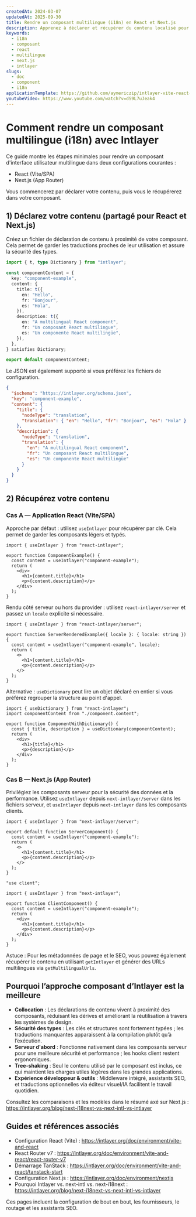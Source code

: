 ```yaml
---
createdAt: 2024-03-07
updatedAt: 2025-09-30
title: Rendre un composant multilingue (i18n) en React et Next.js
description: Apprenez à déclarer et récupérer du contenu localisé pour créer un composant React ou Next.js multilingue avec Intlayer.
keywords:
  - i18n
  - composant
  - react
  - multilingue
  - next.js
  - intlayer
slugs:
  - doc
  - component
  - i18n
applicationTemplate: https://github.com/aymericzip/intlayer-vite-react-template
youtubeVideo: https://www.youtube.com/watch?v=dS9L7uJeak4
---
```


# Comment rendre un composant multilingue (i18n) avec Intlayer

Ce guide montre les étapes minimales pour rendre un composant d'interface utilisateur multilingue dans deux configurations courantes :

- React (Vite/SPA)
- Next.js (App Router)

Vous commencerez par déclarer votre contenu, puis vous le récupérerez dans votre composant.

## 1) Déclarez votre contenu (partagé pour React et Next.js)

Créez un fichier de déclaration de contenu à proximité de votre composant. Cela permet de garder les traductions proches de leur utilisation et assure la sécurité des types.

```ts fileName="component.content.ts"
import { t, type Dictionary } from "intlayer";

const componentContent = {
  key: "component-example",
  content: {
    title: t({
      en: "Hello",
      fr: "Bonjour",
      es: "Hola",
    }),
    description: t({
      en: "A multilingual React component",
      fr: "Un composant React multilingue",
      es: "Un componente React multilingüe",
    }),
  },
} satisfies Dictionary;

export default componentContent;
```

Le JSON est également supporté si vous préférez les fichiers de configuration.

```json fileName="component.content.json"
{
  "$schema": "https://intlayer.org/schema.json",
  "key": "component-example",
  "content": {
    "title": {
      "nodeType": "translation",
      "translation": { "en": "Hello", "fr": "Bonjour", "es": "Hola" }
    },
    "description": {
      "nodeType": "translation",
      "translation": {
        "en": "A multilingual React component",
        "fr": "Un composant React multilingue",
        "es": "Un componente React multilingüe"
      }
    }
  }
}
```

## 2) Récupérez votre contenu

### Cas A — Application React (Vite/SPA)

Approche par défaut : utilisez `useIntlayer` pour récupérer par clé. Cela permet de garder les composants légers et typés.

```tsx fileName="ComponentExample.tsx"
import { useIntlayer } from "react-intlayer";

export function ComponentExample() {
  const content = useIntlayer("component-example");
  return (
    <div>
      <h1>{content.title}</h1>
      <p>{content.description}</p>
    </div>
  );
}
```

Rendu côté serveur ou hors du provider : utilisez `react-intlayer/server` et passez un `locale` explicite si nécessaire.

```tsx fileName="ServerRenderedExample.tsx"
import { useIntlayer } from "react-intlayer/server";

export function ServerRenderedExample({ locale }: { locale: string }) {
  const content = useIntlayer("component-example", locale);
  return (
    <>
      <h1>{content.title}</h1>
      <p>{content.description}</p>
    </>
  );
}
```

Alternative : `useDictionary` peut lire un objet déclaré en entier si vous préférez regrouper la structure au point d'appel.

```tsx fileName="ComponentWithDictionary.tsx"
import { useDictionary } from "react-intlayer";
import componentContent from "./component.content";

export function ComponentWithDictionary() {
  const { title, description } = useDictionary(componentContent);
  return (
    <div>
      <h1>{title}</h1>
      <p>{description}</p>
    </div>
  );
}
```

### Cas B — Next.js (App Router)

Privilégiez les composants serveur pour la sécurité des données et la performance. Utilisez `useIntlayer` depuis `next-intlayer/server` dans les fichiers serveur, et `useIntlayer` depuis `next-intlayer` dans les composants clients.

```tsx fileName="app/[locale]/example/ServerComponent.tsx"
import { useIntlayer } from "next-intlayer/server";

export default function ServerComponent() {
  const content = useIntlayer("component-example");
  return (
    <>
      <h1>{content.title}</h1>
      <p>{content.description}</p>
    </>
  );
}
```

```tsx fileName="app/[locale]/example/ClientComponent.tsx"
"use client";

import { useIntlayer } from "next-intlayer";

export function ClientComponent() {
  const content = useIntlayer("component-example");
  return (
    <div>
      <h1>{content.title}</h1>
      <p>{content.description}</p>
    </div>
  );
}
```

Astuce : Pour les métadonnées de page et le SEO, vous pouvez également récupérer le contenu en utilisant `getIntlayer` et générer des URLs multilingues via `getMultilingualUrls`.

## Pourquoi l’approche composant d’Intlayer est la meilleure

- **Collocation** : Les déclarations de contenu vivent à proximité des composants, réduisant les dérives et améliorant la réutilisation à travers les systèmes de design.
- **Sécurité des types** : Les clés et structures sont fortement typées ; les traductions manquantes apparaissent à la compilation plutôt qu’à l’exécution.
- **Serveur d'abord** : Fonctionne nativement dans les composants serveur pour une meilleure sécurité et performance ; les hooks client restent ergonomiques.
- **Tree-shaking** : Seul le contenu utilisé par le composant est inclus, ce qui maintient les charges utiles légères dans les grandes applications.
- **Expérience développeur & outils** : Middleware intégré, assistants SEO, et traductions optionnelles via éditeur visuel/IA facilitent le travail quotidien.

Consultez les comparaisons et les modèles dans le résumé axé sur Next.js : https://intlayer.org/blog/next-i18next-vs-next-intl-vs-intlayer

## Guides et références associés

- Configuration React (Vite) : https://intlayer.org/doc/environment/vite-and-react
- React Router v7 : https://intlayer.org/doc/environment/vite-and-react/react-router-v7
- Démarrage TanStack : https://intlayer.org/doc/environment/vite-and-react/tanstack-start
- Configuration Next.js : https://intlayer.org/doc/environment/nextjs
- Pourquoi Intlayer vs. next-intl vs. next-i18next : https://intlayer.org/blog/next-i18next-vs-next-intl-vs-intlayer

Ces pages incluent la configuration de bout en bout, les fournisseurs, le routage et les assistants SEO.
